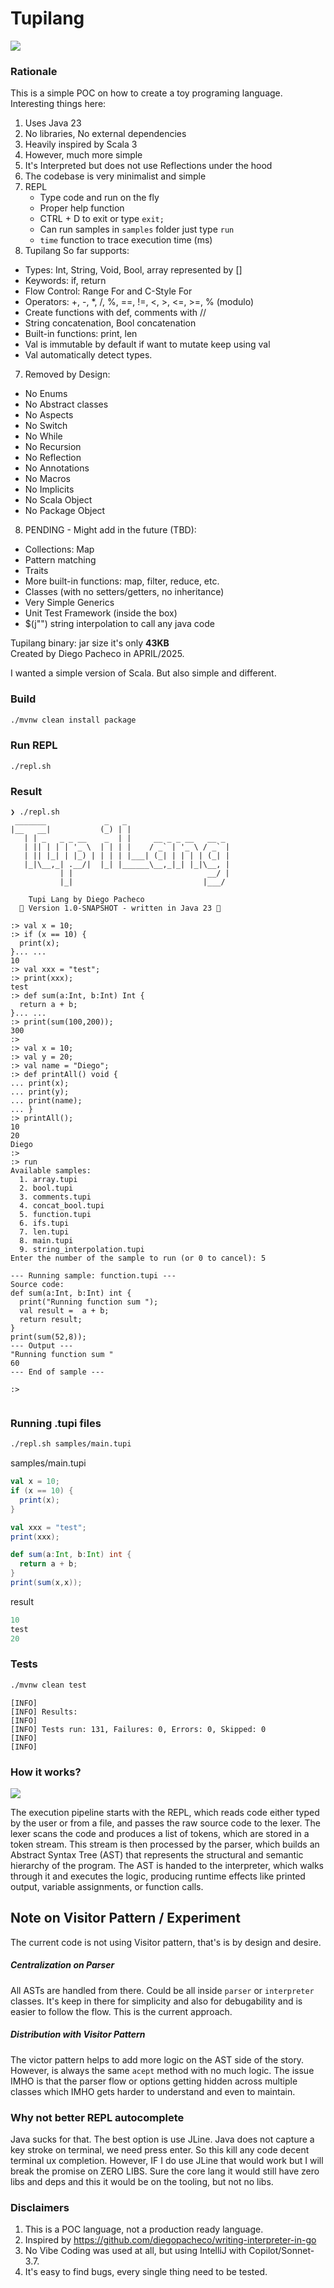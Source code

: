 # Tupilang

<img src="tupilang-logo.png" />

### Rationale

This is a simple POC on how to create a toy programing language.
Interesting things here:
1. Uses Java 23
2. No libraries, No external dependencies
3. Heavily inspired by Scala 3
4. However, much more simple
5. It's Interpreted but does not use Reflections under the hood
6. The codebase is very minimalist and simple
5. REPL
   * Type code and run on the fly
   * Proper help function
   * CTRL + D to exit or type `exit;`
   * Can run samples in `samples` folder just type `run`
   * `time` function to trace execution time (ms)
6. Tupilang So far supports:
 * Types: Int, String, Void, Bool, array represented by []
 * Keywords: if, return
 * Flow Control: Range For and C-Style For
 * Operators: +, -, *, /, %, ==, !=, <, >, <=, >=, % (modulo)
 * Create functions with def, comments with //
 * String concatenation, Bool concatenation
 * Built-in functions: print, len
 * Val is immutable by default if want to mutate keep using val
 * Val automatically detect types.
7. Removed by Design: 
  * No Enums
  * No Abstract classes
  * No Aspects
  * No Switch
  * No While
  * No Recursion
  * No Reflection
  * No Annotations 
  * No Macros
  * No Implicits
  * No Scala Object
  * No Package Object
8. PENDING - Might add in the future (TBD): 
  * Collections: Map
  * Pattern matching
  * Traits
  * More built-in functions: map, filter, reduce, etc.
  * Classes (with no setters/getters, no inheritance)
  * Very Simple Generics
  * Unit Test Framework (inside the box)
  * $(j"") string interpolation to call any java code

Tupilang binary: jar size it's only **43KB** <br/>
Created by Diego Pacheco in APRIL/2025.

I wanted a simple version of Scala. But also simple and different. 

### Build 

```bash
./mvnw clean install package
```

### Run REPL

```
./repl.sh
```

### Result

```
❯ ./repl.sh
 _______             _   _
|__   __|           (_) | |
   | | _   _ _ __    _  | |     __ _ _ __   __ _
   | || | | | '_ \  | | | |    / _` | '_ \ / _` |
   | || |_| | |_) | | | | |___| (_| | | | | (_| |
   |_|\__,_| .__/|  |_| |______\__,_|_| |_|\__, |
           | |                              __/ |
           |_|                             |___/

    Tupi Lang by Diego Pacheco
  🌿 Version 1.0-SNAPSHOT - written in Java 23 🌿

:> val x = 10;
:> if (x == 10) {
  print(x);
}... ...
10
:> val xxx = "test";
:> print(xxx);
test
:> def sum(a:Int, b:Int) Int {
  return a + b;
}... ...
:> print(sum(100,200));
300
:>
:> val x = 10;
:> val y = 20;
:> val name = "Diego";
:> def printAll() void {
... print(x);
... print(y);
... print(name);
... }
:> printAll();
10
20
Diego
:>
:> run
Available samples:
  1. array.tupi
  2. bool.tupi
  3. comments.tupi
  4. concat_bool.tupi
  5. function.tupi
  6. ifs.tupi
  7. len.tupi
  8. main.tupi
  9. string_interpolation.tupi
Enter the number of the sample to run (or 0 to cancel): 5

--- Running sample: function.tupi ---
Source code:
def sum(a:Int, b:Int) int {
  print("Running function sum ");
  val result =  a + b;
  return result;
}
print(sum(52,8));
--- Output ---
"Running function sum "
60
--- End of sample ---

:>


```

### Running .tupi files

```bash
./repl.sh samples/main.tupi
```

samples/main.tupi
```scala
val x = 10;
if (x == 10) {
  print(x);
}

val xxx = "test";
print(xxx);

def sum(a:Int, b:Int) int {
  return a + b;
}
print(sum(x,x));
```

result
```scala
10
test
20
```

### Tests

```bash
./mvnw clean test
```

```
[INFO]
[INFO] Results:
[INFO]
[INFO] Tests run: 131, Failures: 0, Errors: 0, Skipped: 0
[INFO]
[INFO]
```

### How it works?

<img src="tupi-how-it-worrks.png" />

The execution pipeline starts with the REPL, which reads code either typed by the user or from a 
file, and passes the raw source code to the lexer. The lexer scans the code and produces a 
list of tokens, which are stored in a token stream. This stream is then processed by the parser,
which builds an Abstract Syntax Tree (AST) that represents the structural and semantic 
hierarchy of the program. The AST is handed to the interpreter, which walks through it and
executes the logic, producing runtime effects like printed output, variable assignments, or 
function calls.

## Note on Visitor Pattern / Experiment

The current code is not using Visitor pattern, that's is by design and desire.

##### Centralization on Parser

All ASTs are handled from there. Could be all inside `parser` or `interpreter` classes.
It's keep in there for simplicity and also for debugability and is easier to follow the flow.
This is the current approach.

##### Distribution with Visitor Pattern

The victor pattern helps to add more logic on the AST side of the story.
However, is always the same `acept` method with no much logic. 
The issue IMHO is that the parser flow or options getting hidden across multiple classes
which IMHO gets harder to understand and even to maintain.

### Why not better REPL autocomplete

Java sucks for that. The best option is use JLine. Java does not capture a key stroke on terminal, we need press enter. 
So this kill any code decent terminal ux completion. However, IF I do use JLine that would work but I will break the promise on ZERO LIBS.
Sure the core lang it would still have zero libs and deps and this it would be on the tooling, but not no libs.

### Disclaimers

1. This is a POC language, not a production ready language.
2. Inspired by https://github.com/diegopacheco/writing-interpreter-in-go
3. No Vibe Coding was used at all, but using IntelliJ with Copilot/Sonnet-3.7.
4. It's easy to find bugs, every single thing need to be tested.


